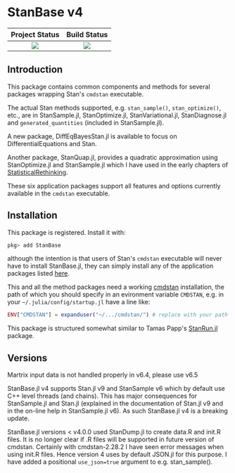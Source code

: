 # StanBase v4

| **Project Status**          |  **Build Status** |
|:---------------------------:|:-----------------:|
|![][project-status-img] | ![][CI-build] |

[docs-dev-img]: https://img.shields.io/badge/docs-dev-blue.svg
[docs-dev-url]: https://stanjulia.github.io/StanBase.jl/latest

[docs-stable-img]: https://img.shields.io/badge/docs-stable-blue.svg
[docs-stable-url]: https://stanjulia.github.io/StanBase.jl/stable

[CI-build]: https://github.com/stanjulia/StanBase.jl/workflows/CI/badge.svg?branch=master

[issues-url]: https://github.com/stanjulia/StanBase.jl/issues

[project-status-img]: https://img.shields.io/badge/lifecycle-stable-green.svg

## Introduction

This package contains common components and methods for several packages wrapping Stan's `cmdstan` executable. 

The actual Stan methods supported, e.g. `stan_sample()`,  `stan_optimize()`, etc., are in StanSample.jl, StanOptimize.jl, StanVariational.jl, StanDiagnose.jl and `generated_quantities` (included in StanSample.jl). 

A new package, DiffEqBayesStan.jl is available to focus on DifferentialEquations and Stan.

Another package, StanQuap.jl, provides a quadratic approximation using StanOptimize.jl and StanSample.jl which I have used in the early chapters of [StatisticalRethinking](https://github.com/StatisticalRethinkingJulia).

These six application packages support all features and options currently available in the `cmdstan` executable.

## Installation

This package is registered. Install it with:
```Julia
pkg> add StanBase
```
although the intention is that users of Stan's `cmdstan` executable will never have to install StanBase.jl, they can simply install any of the application packages listed [here](https://github.com/StanJulia). 

This and all the method packages need a working [cmdstan](https://mc-stan.org/users/interfaces/cmdstan.html) installation, the path of which you should specify in an evironment variable `CMDSTAN`, e.g. in your `~/.julia/config/startup.jl` have a line like:
```julia
ENV["CMDSTAN"] = expanduser("~/.../cmdstan/") # replace with your path
```
This package is structured somewhat similar to Tamas Papp's [StanRun.jl](https://github.com/tpapp/StanRun.jl) package. 

## Versions

Martrix input data is not handled properly in v6.4, please use v6.5

StanBase.jl v4 supports Stan.jl v9 and StanSample v6 which by default use C++ level threads (and chains). This has major consequences for StanSample.jl and Stan.jl (explained in the documentation of Stan.jl v9 and in the on-line help in StanSample.jl v6). As such StanBase.jl v4 is a breaking update.

StanBase.jl versions < v4.0.0 used StanDump.jl to create data.R and init.R files. It is no longer clear if .R files will be supported in future version of cmdstan. Certainly with cmdstan-2.28.2 I have seen error messages when using init.R files. Hence version 4 uses by default JSON.jl for this purpose. I have added a positional `use_json=true` argument to e.g. stan_sample().


